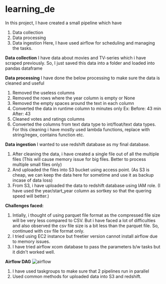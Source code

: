 # learning_de

In this project, I have created a small pipeline which have
1) Data collection
2) Data processing
3) Data ingestion
Here, I have used airflow for scheduling and managing the tasks.

**Data collection**
I have data about movies and TV-series which i have scraped previously.
So, I just saved this data into a folder and loaded into pandas dataframe

**Data processing**
I have done the below processing to make sure the data is cleaned and useful
1) Removed the useless columns 
2) Removed the rows where the year column is empty or None
3) Removed the empty spaces around the text in each column
4) Converted the data in runtime column to minutes only
  Ex: Before: 43 min
      After: 43
5) Cleaned votes and ratings columns
6) Converted the columns from text data type to int/float/text data types.
For this cleaning i have mostly used lambda functions, replace with string/regex, contains function etc.

**Data ingestion**
I wanted to use redshift database as my final database.
1) After cleaning the data, i have created a single file out of all the multiple files (This will cause memory issue for big files. Better to process multiple small files only)
2) And uploaded the files into S3 bucket using access point. (As S3 is cheap, we can keep the data here for sometime and use it as backup incase of data loss)
3) From S3, i have uploaded the data to redshift database using IAM role. (I have used the year/start_year column as sortkey so that the quering speed will better.)

**Challenges faced:**
1) Intially, i thought of using parquet file format as the compressed file size will be very less compared to CSV. But i have faced a lot of difficulties and also observed the csv file size is a bit less than the parquet file. So, continued with csv file format only.
2) I tried using EC2 instance but freetier version cannot install airflow due to memory issues.
3) I have tried airflow xcom database to pass the parameters b/w tasks but it didn't worked well. 

**Airflow DAG**
![airflow](https://user-images.githubusercontent.com/54261591/219932171-151ab033-c6d6-4963-a9ed-fe90227d5a91.png)

1) I have used taskgroups to make sure that 2 pipelines run in parallel
2) Used common methods for uploaded data into S3 and redshift.
